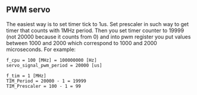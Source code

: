## PWM servo
The easiest way is to set timer tick to 1us. Set prescaler in such way to get timer that counts with 1MHz period. Then you set timer counter to 19999 (not 20000 because it counts from 0) and into pwm register you put values between 1000 and 2000 which correspond to 1000 and 2000 microseconds. For example:

```
f_cpu = 100 [MHz] = 100000000 [Hz]
servo_signal_pwm_period = 20000 [us]

f_tim = 1 [MHz]
TIM_Period = 20000 - 1 = 19999
TIM_Prescaler = 100 - 1 = 99
```

